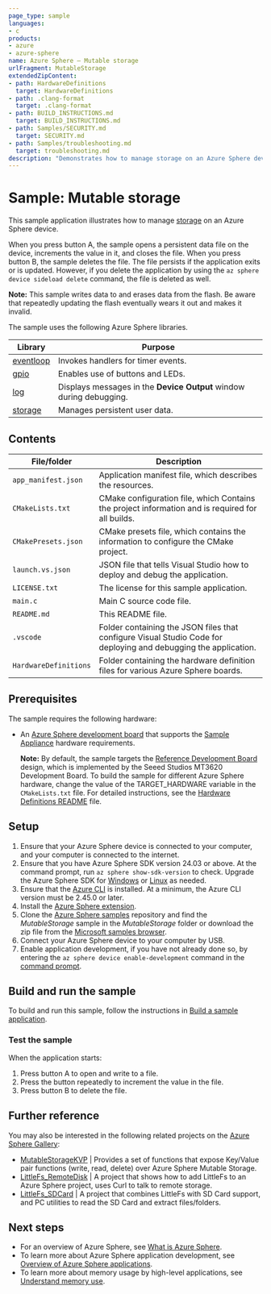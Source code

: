 ```yaml
---
page_type: sample
languages:
- c
products:
- azure
- azure-sphere
name: Azure Sphere – Mutable storage
urlFragment: MutableStorage
extendedZipContent:
- path: HardwareDefinitions
  target: HardwareDefinitions
- path: .clang-format
  target: .clang-format
- path: BUILD_INSTRUCTIONS.md
  target: BUILD_INSTRUCTIONS.md
- path: Samples/SECURITY.md
  target: SECURITY.md
- path: Samples/troubleshooting.md
  target: troubleshooting.md
description: "Demonstrates how to manage storage on an Azure Sphere device."
---
```


# Sample: Mutable storage

This sample application illustrates how to manage [storage](https://learn.microsoft.com/azure-sphere/app-development/storage) on an Azure Sphere device.

When you press button A, the sample opens a persistent data file on the device, increments the value in it, and closes the file. When you press button B, the sample deletes the file. The file persists if the application exits or is updated. However, if you delete the application by using the `az sphere device sideload delete` command, the file is deleted as well.

**Note:** This sample writes data to and erases data from the flash. Be aware that repeatedly updating the flash eventually wears it out and makes it invalid.

The sample uses the following Azure Sphere libraries.

| Library   | Purpose  |
|-----------|----------|
| [eventloop](https://learn.microsoft.com/azure-sphere/reference/applibs-reference/applibs-eventloop/eventloop-overview) | Invokes handlers for timer events. |
| [gpio](https://learn.microsoft.com/azure-sphere/reference/applibs-reference/applibs-gpio/gpio-overview) | Enables use of buttons and LEDs. |
| [log](https://learn.microsoft.com/azure-sphere/reference/applibs-reference/applibs-log/log-overview) | Displays messages in the **Device Output** window during debugging. |
| [storage](https://learn.microsoft.com/azure-sphere/reference/applibs-reference/applibs-storage/storage-overview) | Manages persistent user data. |

## Contents

| File/folder           | Description |
|-----------------------|-------------|
| `app_manifest.json`   | Application manifest file, which describes the resources. |
| `CMakeLists.txt`      | CMake configuration file, which Contains the project information and is required for all builds. |
| `CMakePresets.json`   | CMake presets file, which contains the information to configure the CMake project. |
| `launch.vs.json`      | JSON file that tells Visual Studio how to deploy and debug the application. |
| `LICENSE.txt`         | The license for this sample application. |
| `main.c`              | Main C source code file. |
| `README.md`           | This README file. |
| `.vscode`             | Folder containing the JSON files that configure Visual Studio Code for deploying and debugging the application. |
| `HardwareDefinitions` | Folder containing the hardware definition files for various Azure Sphere boards. |

## Prerequisites

The sample requires the following hardware:

- An [Azure Sphere development board](https://aka.ms/azurespheredevkits) that supports the [Sample Appliance](../../HardwareDefinitions) hardware requirements.

   **Note:** By default, the sample targets the [Reference Development Board](https://learn.microsoft.com/azure-sphere/hardware/mt3620-reference-board-design) design, which is implemented by the Seeed Studios MT3620 Development Board. To build the sample for different Azure Sphere hardware, change the value of the TARGET_HARDWARE variable in the `CMakeLists.txt` file. For detailed instructions, see the [Hardware Definitions README](../../HardwareDefinitions/README.md) file.

## Setup

1. Ensure that your Azure Sphere device is connected to your computer, and your computer is connected to the internet.
1. Ensure that you have Azure Sphere SDK version 24.03 or above. At the command prompt, run `az sphere show-sdk-version` to check. Upgrade the Azure Sphere SDK for [Windows](https://learn.microsoft.com/azure-sphere/install/install-sdk) or [Linux](https://learn.microsoft.com/azure-sphere/install/install-sdk-linux) as needed.
1. Ensure that the [Azure CLI](https://learn.microsoft.com/cli/azure/install-azure-cli) is installed. At a minimum, the Azure CLI version must be 2.45.0 or later.
1. Install the [Azure Sphere extension](https://learn.microsoft.com/azure-sphere/reference/cli/overview?view=azure-sphere-integrated).
1. Clone the [Azure Sphere samples](https://github.com/Azure/azure-sphere-samples) repository and find the *MutableStorage* sample in the *MutableStorage* folder or download the zip file from the [Microsoft samples browser](https://learn.microsoft.com/samples/azure/azure-sphere-samples/mutablestorage/).
1. Connect your Azure Sphere device to your computer by USB.
1. Enable application development, if you have not already done so, by entering the `az sphere device enable-development` command in the [command prompt](https://learn.microsoft.com/azure-sphere/reference/cli/overview?view=azure-sphere-integrated).

## Build and run the sample

To build and run this sample, follow the instructions in [Build a sample application](../../BUILD_INSTRUCTIONS.md).

### Test the sample

When the application starts:

1. Press button A to open and write to a file.
1. Press the button repeatedly to increment the value in the file.
1. Press button B to delete the file.

## Further reference
You may also be interested in the following related projects on the [Azure Sphere Gallery](https://github.com/Azure/azure-sphere-gallery):

- [MutableStorageKVP](https://github.com/Azure/azure-sphere-gallery/blob/main/MutableStorageKVP) | Provides a set of functions that expose Key/Value pair functions (write, read, delete) over Azure Sphere Mutable Storage.
- [LittleFs_RemoteDisk](https://github.com/Azure/azure-sphere-gallery/tree/main/LittleFs_RemoteDisk) | A project that shows how to add LittleFs to an Azure Sphere project, uses Curl to talk to remote storage.
- [LittleFs_SDCard](https://github.com/Azure/azure-sphere-gallery/tree/main/LittleFs_SDCard) | A project that combines LittleFs with SD Card support, and PC utilities to read the SD Card and extract files/folders.

## Next steps

- For an overview of Azure Sphere, see [What is Azure Sphere](https://learn.microsoft.com/azure-sphere/product-overview/what-is-azure-sphere).
- To learn more about Azure Sphere application development, see [Overview of Azure Sphere applications](https://learn.microsoft.com/azure-sphere/app-development/applications-overview).
- To learn more about memory usage by high-level applications, see [Understand memory use](https://learn.microsoft.com/azure-sphere/app-development/application-memory-usage).
